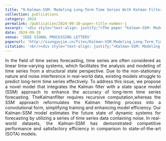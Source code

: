 ```yaml
---
title: "9.Kalman-SSM: Modeling Long-Term Time Series With Kalman Filter Structured State Spaces"
collection: publications
category: 2024
permalink: /publication/2024-09-10-paper-title-number-1
excerpt: '<div style="text-align: justify;">The paper “Kalman-SSM: Modeling Long-Term Time Series With Kalman Filter Structured State Spaces” presents the Kalman-SSM model. It combines the Kalman filter and SSM, outperforming SOTA models in long - term time series forecasting.</div>'
date: 2024-09-10
venue: 'IEEE SIGNAL PROCESSING LETTERS'
paperurl: 'http://xiongyujie.cn/files/Kalman-SSM_Modeling_Long-Term_Time_Series_With_Kalman_Filter_Structured_State_Spaces.pdf'
citation: '<br/><div style="text-align: justify;">Kalman-SSM: Modeling Long-Term Time Series With Kalman Filter Structured State Spaces, Z. Zhou, X. Guo, Y.-J. Xiong* and C.-M. Xia, IEEE Signal Processing Letters, 2024, 31: 2470-2474</div>'
---
```


<div style="text-align: justify;">In the field of time series forecasting, time series are often considered as linear time-varying systems, which facilitates the analysis and modeling of time series from a structural state perspective. Due to the non-stationary nature and noise interference in real-world data, existing models struggle to predict long-term time series effectively. To address this issue, we propose a novel model that integrates the Kalman filter with a state space model (SSM) approach to enhance the accuracy of long-term time series forecasting. TheKalmanfilter requires recursive computation,whereas the SSM approach reformulates the Kalman filtering process into a convolutional form, simplifying training and enhancing model efficiency. Our Kalman-SSM model estimates the future state of dynamic systems for forecasting by utilizing a series of time series data containing noise. In real-world datasets, the Kalman-SSM has demonstrated competitive performance and satisfactory efficiency in comparison to state-of-the-art (SOTA) models.</div>

<br/>
